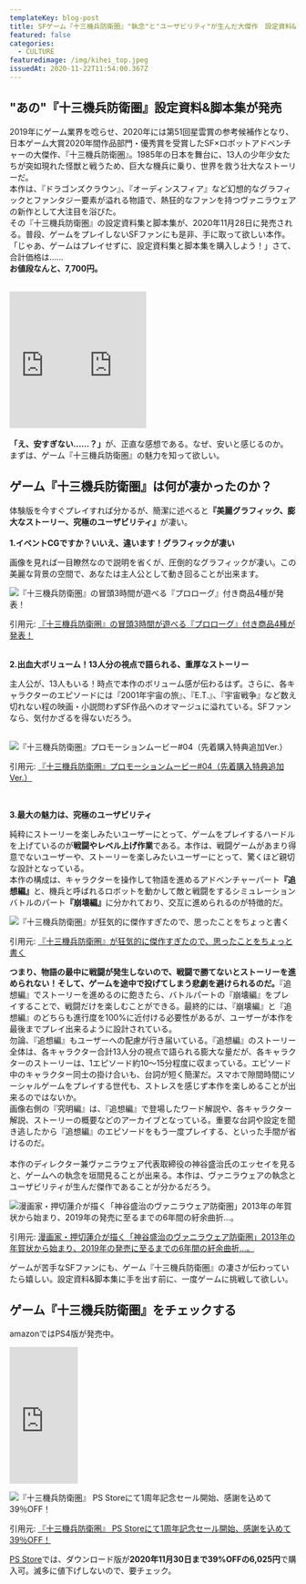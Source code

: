 ```yaml
---
templateKey: blog-post
title: SFゲーム『十三機兵防衛圏』"執念"と"ユーザビリティ"が生んだ大傑作　設定資料&脚本集が発売
featured: false
categories:
  - CULTURE
featuredimage: /img/kihei_top.jpeg
issuedAt: 2020-11-22T11:54:00.367Z
---
```

## "あの"『十三機兵防衛圏』設定資料&脚本集が発売

2019年にゲーム業界を唸らせ、2020年には第51回星雲賞の参考候補作となり、日本ゲーム大賞2020年間作品部門・優秀賞を受賞したSF×ロボットアドベンチャーの大傑作、『十三機兵防衛圏』。1985年の日本を舞台に、13人の少年少女たちが突如現れた怪獣と戦うため、巨大な機兵に乗り、世界を救う壮大なストーリーだ。<br>
本作は、『ドラゴンズクラウン』、『オーディンスフィア』など幻想的なグラフィックとファンタジー要素が溢れる物語で、熱狂的なファンを持つヴァニラウェアの新作として大注目を浴びた。<br>その『十三機兵防衛圏』の設定資料集と脚本集が、2020年11月28日に発売される。普段、ゲームをプレイしないSFファンにも是非、手に取って欲しい本作。「じゃあ、ゲームはプレイせずに、設定資料集と脚本集を購入しよう！」さて、合計価格は……<br>
<b>お値段なんと、7,700円。</b><br><br>

<iframe style="width:120px;height:240px;" marginwidth="0" marginheight="0" scrolling="no" frameborder="0" src="https://rcm-fe.amazon-adsystem.com/e/cm?ref=qf_sp_asin_til&t=syfylab-22&m=amazon&o=9&p=8&l=as1&IS2=1&detail=1&asins=4047335088&linkId=f67c4852bd415ea53177e756028897f7&bc1=000000&lt1=_blank&fc1=333333&lc1=0066c0&bg1=ffffff&f=ifr">
    </iframe><iframe style="width:120px;height:240px;" marginwidth="0" marginheight="0" scrolling="no" frameborder="0" src="https://rcm-fe.amazon-adsystem.com/e/cm?ref=qf_sp_asin_til&t=syfylab-22&m=amazon&o=9&p=8&l=as1&IS2=1&detail=1&asins=4047334812&linkId=3f235a8554b75f6d9dc2ad48fe5e8efe&bc1=000000&lt1=_blank&fc1=333333&lc1=0066c0&bg1=ffffff&f=ifr">
    </iframe><br><br>
<b>「え、安すぎない……？」</b>が、正直な感想である。なぜ、安いと感じるのか。<br>まずは、ゲーム『十三機兵防衛圏』の魅力を知って欲しい。

## ゲーム『十三機兵防衛圏』は何が凄かったのか？

体験版を今すぐプレイすれば分かるが、簡潔に述べると<b>『美麗グラフィック、膨大なストーリー、究極のユーザビリティ』</b>が凄い。<br><br>
<b>1.イベントCGですか？いいえ、違います！グラフィックが凄い</b>

画像を見れば一目瞭然なので説明を省くが、圧倒的なグラフィックが凄い。この美麗な背景の空間で、あなたは主人公として動き回ることが出来ます。

![『十三機兵防衛圏』の冒頭3時間が遊べる『プロローグ』付き商品4種が発表！](/img/kihei_01.jpg "『十三機兵防衛圏』の冒頭3時間が遊べる『プロローグ』付き商品4種が発表！")

引用元: [『十三機兵防衛圏』の冒頭3時間が遊べる『プロローグ』付き商品4種が発表！](https://jp.ign.com/jyusankiheiboueiken/32015/news/34)

<br>
<b>2.出血大ボリューム！13人分の視点で語られる、重厚なストーリー</b>

主人公が、13人もいる！時点で本作のボリューム感が伝わるはず。さらに、各キャラクターのエピソードには『2001年宇宙の旅』、『E.T.』、『宇宙戦争』など数え切れない程の映画・小説問わずSF作品へのオマージュに溢れている。SFファンなら、気付かざるを得ないだろう。<br><br>

![『十三機兵防衛圏』プロモーションムービー#04（先着購入特典追加Ver.）](/img/kihei_03.jpg "『十三機兵防衛圏』プロモーションムービー#04（先着購入特典追加Ver.）")

引用元: [『十三機兵防衛圏』プロモーションムービー#04（先着購入特典追加Ver.）](https://www.youtube.com/watch?v=oetmcUxDvA4)


<br>

<b>3.最大の魅力は、究極のユーザビリティ</b>

純粋にストーリーを楽しみたいユーザーにとって、ゲームをプレイするハードルを上げているのが<b>戦闘やレベル上げ作業</b>である。本作は、戦闘ゲームがあまり得意でないユーザーや、ストーリーを楽しみたいユーザーにとって、驚くほど親切な設計となっている。<br>本作の構成は、キャラクターを操作して物語を進めるアドベンチャーパート<b>『追想編』</b>と、機兵と呼ばれるロボットを動かして敵と戦闘をするシミュレーションバトルのパート<b>『崩壊編』</b>に分かれており、交互に進められるのが特徴的だ。

![『十三機兵防衛圏』が狂気的に傑作すぎたので、思ったことをちょっと書く](/img/kihei_02.jpg "『十三機兵防衛圏』が狂気的に傑作すぎたので、思ったことをちょっと書く")

引用元: [『十三機兵防衛圏』が狂気的に傑作すぎたので、思ったことをちょっと書く](https://news.denfaminicogamer.jp/kikakuthetower/200111a)


<b>つまり、物語の最中に戦闘が発生しないので、戦闘で勝てないとストーリーを進められない！そして、ゲームを途中で投げてしまう悲劇を避けられるのだ。</b>『追想編』でストーリーを進めるのに飽きたら、バトルパートの『崩壊編』をプレイすることで、戦闘だけを楽しむことができる。最終的には、『崩壊編』と『追想編』のどちらも進行度を100%に近付ける必要性があるが、ユーザーが本作を最後までプレイ出来るように設計されている。<br>
勿論、『追想編』もユーザーへの配慮が行き届いている。『追想編』のストーリー全体は、各キャラクター合計13人分の視点で語られる膨大な量だが、各キャラクターのストーリーは、1エピソード約10～15分程度に収まっている。エピソード中のキャラクター同士の掛け合いも、台詞が短く簡潔だ。スマホで隙間時間にソーシャルゲームをプレイする世代も、ストレスを感じず本作を楽しめることが出来るのではないか。<br>
画像右側の『究明編』は、『追想編』で登場したワード解説や、各キャラクター解説、ストーリーの概要などのアーカイブとなっている。重要な台詞や設定を聞き逃したから『追想編』のエピソードをもう一度プレイする、といった手間が省けるのだ。<br><br>
本作のディレクター兼ヴァニラウェア代表取締役の神谷盛治氏のエッセイを見ると、ゲームへの執念を垣間見ることが出来る。本作は、ヴァニラウェアの執念とユーザビリティが生んだ傑作であることが分かるだろう。

![漫画家・押切蓮介が描く「神谷盛治のヴァニラウェア防衛圏」2013年の年賀状から始まり、2019年の発売に至るまでの6年間の紆余曲折…。](/img/kihei_04.jpg "漫画家・押切蓮介が描く「神谷盛治のヴァニラウェア防衛圏」2013年の年賀状から始まり、2019年の発売に至るまでの6年間の紆余曲折…。")

引用元: [漫画家・押切蓮介が描く「神谷盛治のヴァニラウェア防衛圏」2013年の年賀状から始まり、2019年の発売に至るまでの6年間の紆余曲折…。](http://13sar.jp/comic/vol2/)

ゲームが苦手なSFファンにも、ゲーム『十三機兵防衛圏』の凄さが伝わっていたら嬉しい。設定資料&脚本集に手を出す前に、一度ゲームに挑戦して欲しい。

## ゲーム『十三機兵防衛圏』をチェックする

amazonではPS4版が発売中。

<iframe style="width:120px;height:240px;" marginwidth="0" marginheight="0" scrolling="no" frameborder="0" src="https://rcm-fe.amazon-adsystem.com/e/cm?ref=qf_sp_asin_til&t=syfylab-22&m=amazon&o=9&p=8&l=as1&IS2=1&detail=1&asins=B07VHTKB8P&linkId=a8a6911b528415e319488cb3f25bf46c&bc1=000000&lt1=_blank&fc1=333333&lc1=0066c0&bg1=ffffff&f=ifr">
    </iframe>

![『十三機兵防衛圏』 PS Storeにて1周年記念セール開始、感謝を込めて39％OFF！](/img/kihei_05.jpg "『十三機兵防衛圏』 PS Storeにて1周年記念セール開始、感謝を込めて39％OFF！")

引用元: [『十三機兵防衛圏』 PS Storeにて1周年記念セール開始、感謝を込めて39％OFF！](https://www.atlus.co.jp/news/15044/)



[PS Store](https://store.playstation.com/ja-jp/product/JP0005-CUSA10602_00-13SAR00000000000)では、ダウンロード版が<b>2020年11月30日まで39%OFFの6,025円</b>で購入可。滅多に値下げしないので、要チェック。